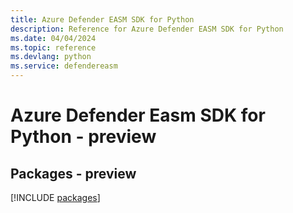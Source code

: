 ```yaml
---
title: Azure Defender EASM SDK for Python
description: Reference for Azure Defender EASM SDK for Python
ms.date: 04/04/2024
ms.topic: reference
ms.devlang: python
ms.service: defendereasm
---
```

# Azure Defender Easm SDK for Python - preview
## Packages - preview
[!INCLUDE [packages](defender-easm-index.md)]